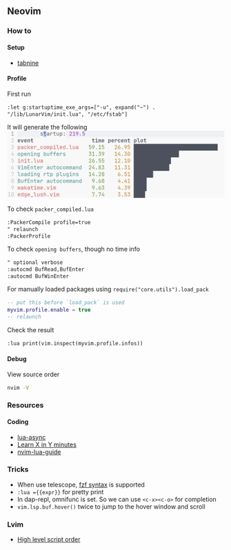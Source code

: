 ## Neovim

### How to

#### Setup

- [tabnine](https://github.com/neoclide/coc-tabnine#magic-strings)

#### Profile

First run

```vim
:let g:startuptime_exe_args=["-u", expand("~") . "/lib/LunarVim/init.lua", "/etc/fstab"]
```

It will generate the following
![image](../assets/images/vim-startuptime.png)

To check `packer_compiled.lua`

```vim
:PackerCompile profile=true
" relaunch
:PackerProfile
```

To check `opening buffers`, though no time info

```vim
" optional verbose
:autocmd BufRead,BufEnter
:autocmd BufWinEnter
```

For manually loaded packages using `require("core.utils").load_pack`

```lua
-- put this before `load_pack` is used
myvim.profile.enable = true
-- relaunch
```

Check the result

```vim
:lua print(vim.inspect(myvim.profile.infos))
```

#### Debug

View source order

```sh
nvim -V
```

### Resources

#### Coding

- [lua-async](https://github.com/ms-jpq/lua-async-await)
- [Learn X in Y minutes](https://learnxinyminutes.com/docs/lua/)
- [nvim-lua-guide](https://github.com/nanotee/nvim-lua-guide)

### Tricks

- When use telescope, [fzf syntax](https://github.com/nvim-telescope/telescope-fzf-native.nvim#telescope-fzf-nativenvim) is supported
- `:lua ={{expr}}` for pretty print
- In dap-repl, omnifunc is set. So we can use `<c-x><c-o>` for completion
- `vim.lsp.buf.hover()` twice to jump to the hover window and scroll

### Lvim

- [High level script order](https://github.com/LunarVim/LunarVim/issues/1548#issuecomment-920244451)
